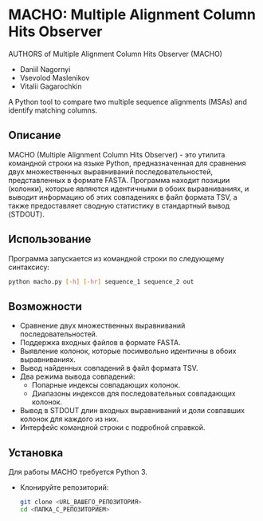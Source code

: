 # MACHO: Multiple Alignment Column Hits Observer

AUTHORS of Multiple Alignment Column Hits Observer (MACHO)
* Daniil Nagornyi
* Vsevolod Maslenikov
* Vitalii Gagarochkin

A Python tool to compare two multiple sequence alignments (MSAs) and identify matching columns.

## Описание

MACHO (Multiple Alignment Column Hits Observer) - это утилита командной строки на языке Python, предназначенная для сравнения двух множественных выравниваний последовательностей, представленных в формате FASTA. Программа находит позиции (колонки), которые являются идентичными в обоих выравниваниях, и выводит информацию об этих совпадениях в файл формата TSV, а также предоставляет сводную статистику в стандартный вывод (STDOUT).

## Использование

Программа запускается из командной строки по следующему синтаксису:

```bash
python macho.py [-h] [-hr] sequence_1 sequence_2 out
```


## Возможности

* Сравнение двух множественных выравниваний последовательностей.
* Поддержка входных файлов в формате FASTA.
* Выявление колонок, которые посимвольно идентичны в обоих выравниваниях.
* Вывод найденных совпадений в файл формата TSV.
* Два режима вывода совпадений:
    * Попарные индексы совпадающих колонок.
    * Диапазоны индексов для последовательных совпадающих колонок.
* Вывод в STDOUT длин входных выравниваний и доли совпавших колонок для каждого из них.
* Интерфейс командной строки с подробной справкой.

## Установка

Для работы MACHO требуется Python 3.

*  Клонируйте репозиторий:
    ```bash
    git clone <URL_ВАШЕГО_РЕПОЗИТОРИЯ>
    cd <ПАПКА_С_РЕПОЗИТОРИЕМ>
    ```
